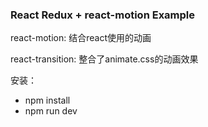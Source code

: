 ### React Redux + react-motion Example

react-motion: 结合react使用的动画

react-transition: 整合了animate.css的动画效果

安装：　
* npm install
* npm run dev
